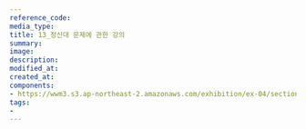 ```yaml
---
reference_code:
media_type:
title: 13_정신대 문제에 관한 강의
summary:
image:
description:
modified_at:
created_at:
components:
- https://wwm3.s3.ap-northeast-2.amazonaws.com/exhibition/ex-04/section-01-right/13_정신대+문제에+관한+강의.JPG
tags:
-
---
```

